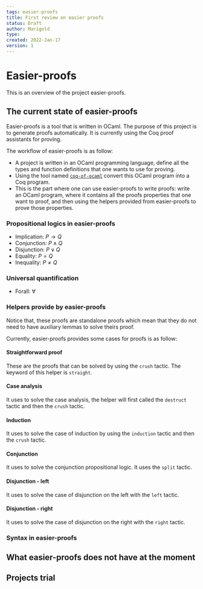 ```yaml
---
tags: easier-proofs
title: First review on easier proofs
status: Draft
author: Marigold
type:
created: 2022-Jan-17
version: 1
---
```

# Easier-proofs

This is an overview of the project easier-proofs. 

## The current state of easier-proofs

Easier-proofs is a tool that is written in OCaml. The purpose of this project is to generate proofs automatically. It is currently using the Coq proof assistants for proving.

The workflow of easier-proofs is as follow:

- A project is written in an OCaml programming language, define all the types and function definitions that one wants to use for proving.
- Using the tool named [`coq-of-ocaml`](https://foobar-land.github.io/coq-of-ocaml/) convert this OCaml program into a Coq program.
- This is the part where one can use easier-proofs to write proofs: write an OCaml program, where it contains all the proofs properties that one want to proof, and then using the helpers provided from easier-proofs to prove those properties. 

### Propositional logics in easier-proofs 
<!-- https://www.cs.cornell.edu/courses/cs3110/2017fa/l/20-coq-logic/notes.html#:~:text=Implication%20is%20so%20primitive%20that,always%20and%20never%20hold%2C%20respectively.-->
- Implication: $P \rightarrow Q$
- Conjunction: $P \wedge Q$
- Disjunction: $P \vee Q$
- Equality: $P = Q$
- Inequality: $P \neq Q$

### Universal quantification
- Forall: $\forall$

### Helpers provide by easier-proofs
Notice that, these proofs are standalone proofs which mean that they do not need to have auxiliary lemmas to solve theirs proof.

Currently, easier-proofs provides some cases for proofs is as follow:

#### Straightforward proof
These are the proofs that can be solved by using the `crush` tactic.
The keyword of this helper is `straight`.

#### Case analysis 
It uses to solve the case analysis, the helper will first called the `destruct` tactic and then the `crush` tactic.

#### Induction 
It uses to solve the case of induction by using the `induction` tactic and then the `crush` tactic.

#### Conjunction
It uses to solve the conjunction propositional logic. It uses the `split` tactic. 

#### Disjunction - left
It uses to solve the case of disjunction on the left with the `left` tactic.

#### Disjunction - right
It uses to solve the case of disjunction on the right with the `right` tactic.

### Syntax in easier-proofs

## What easier-proofs does not have at the moment

## Projects trial
